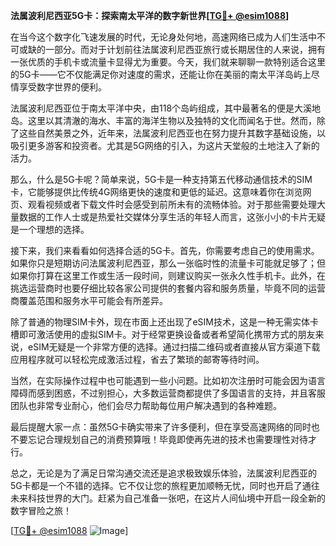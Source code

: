 **法属波利尼西亚5G卡：探索南太平洋的数字新世界[[TG💪+ @esim1088](https://t.me/s/esim1088)]**

在当今这个数字化飞速发展的时代，无论身处何地，高速网络已成为人们生活中不可或缺的一部分。而对于计划前往法属波利尼西亚旅行或长期居住的人来说，拥有一张优质的手机卡或流量卡显得尤为重要。今天，我们就来聊聊一款特别适合这里的5G卡——它不仅能满足你对速度的需求，还能让你在美丽的南太平洋岛屿上尽情享受数字世界的便利。

法属波利尼西亚位于南太平洋中央，由118个岛屿组成，其中最著名的便是大溪地岛。这里以其清澈的海水、丰富的海洋生物以及独特的文化而闻名于世。然而，除了这些自然美景之外，近年来，法属波利尼西亚也在努力提升其数字基础设施，以吸引更多游客和投资者。尤其是5G网络的引入，为这片天堂般的土地注入了新的活力。

那么，什么是5G卡呢？简单来说，5G卡是一种支持第五代移动通信技术的SIM卡，它能够提供比传统4G网络更快的速度和更低的延迟。这意味着你在浏览网页、观看视频或者下载文件时会感受到前所未有的流畅体验。对于那些需要处理大量数据的工作人士或是热爱社交媒体分享生活的年轻人而言，这张小小的卡片无疑是一个理想的选择。

接下来，我们来看看如何选择合适的5G卡。首先，你需要考虑自己的使用需求。如果你只是短期访问法属波利尼西亚，那么一张临时性的流量卡可能就足够了；但如果你打算在这里工作或生活一段时间，则建议购买一张永久性手机卡。此外，在挑选运营商时也要仔细比较各家公司提供的套餐内容和服务质量，毕竟不同的运营商覆盖范围和服务水平可能会有所差异。

除了普通的物理SIM卡外，现在市面上还出现了eSIM技术，这是一种无需实体卡槽即可激活使用的虚拟SIM卡。对于经常更换设备或者希望简化携带方式的朋友来说，eSIM无疑是一个非常方便的选择。通过扫描二维码或者直接从官方渠道下载应用程序就可以轻松完成激活过程，省去了繁琐的邮寄等待时间。

当然，在实际操作过程中也可能遇到一些小问题。比如初次注册时可能会因为语言障碍而感到困惑，不过别担心，大多数运营商都提供了多国语言的支持，并且客服团队也非常专业耐心，他们会尽力帮助每位用户解决遇到的各种难题。

最后提醒大家一点：虽然5G卡确实带来了许多便利，但在享受高速网络的同时也不要忘记合理规划自己的消费预算哦！毕竟即使再先进的技术也需要理性对待才行。

总之，无论是为了满足日常沟通交流还是追求极致娱乐体验，法属波利尼西亚的5G卡都是一个不错的选择。它不仅让您的旅程更加顺畅无忧，同时也开启了通往未来科技世界的大门。赶紧为自己准备一张吧，在这片人间仙境中开启一段全新的数字冒险之旅！

[[TG💪+ @esim1088](https://t.me/s/esim1088) ![Image](https://i.postimg.cc/4NQfJmqS/Snipaste-2025-05-13-00-14-12.png)]